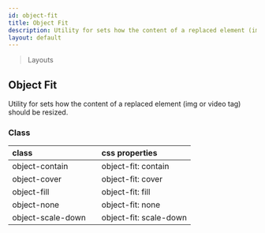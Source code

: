 ```yaml
---
id: object-fit
title: Object Fit
description: Utility for sets how the content of a replaced element (img or video tag) should be resized.
layout: default
---
```


> Layouts

## Object Fit

Utility for sets how the content of a replaced element (img or video tag) should be resized.

### Class

| <span class="px-3 py-1 text-white bg-charcoal-100 rounded-full">class</span> | | <span class="px-3 py-1 text-white bg-charcoal-100 rounded-full">css properties</span> |
|:--|:--|:--|
| object-contain |  | object-fit: contain |
| object-cover |  | object-fit: cover |
| object-fill |  | object-fit: fill |
| object-none |  | object-fit: none |
| object-scale-down |  | object-fit: scale-down |

